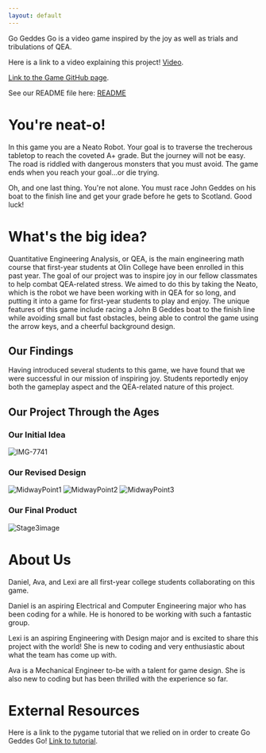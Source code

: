 ```yaml
---
layout: default
---
```


Go Geddes Go is a video game inspired by the joy as well as trials and tribulations of QEA.

Here is a link to a video explaining this project! [Video](https://youtu.be/QN4u55gIZY8).

[Link to the Game GitHub page](https://github.com/olincollege/GoGeddesGo).

See our README file here: [README](https://github.com/olincollege/GoGeddesGo/blob/main/README.md)

# You're neat-o!

In this game you are a Neato Robot. Your goal is to traverse the trecherous tabletop to reach the coveted A+ grade.
But the journey will not be easy. The road is riddled with dangerous monsters that you must avoid.
The game ends when you reach your goal...or die trying.

Oh, and one last thing. You're not alone. You must race John Geddes on his boat to the finish line 
and get your grade before he gets to Scotland. Good luck!


# What's the big idea?

Quantitative Engineering Analysis, or QEA, is the main engineering math course that first-year students at Olin College have been enrolled in this past year. The goal of our project was to inspire joy in our fellow classmates to help combat QEA-related stress. We aimed to do this by taking the Neato, which is the robot we have been working with in QEA for so long, and putting it into a game for first-year students to play and enjoy. The unique features of this game include racing a John B Geddes boat to the finish line while avoiding small but fast obstacles, being able to control the game using the arrow keys, and a cheerful background design.


## Our Findings

Having introduced several students to this game, we have found that we were successful in our mission of inspiring joy. Students reportedly enjoy both the gameplay aspect and the QEA-related nature of this project.


## Our Project Through the Ages

### Our Initial Idea
![IMG-7741](https://user-images.githubusercontent.com/123430221/235363009-a390030a-3b29-4761-ae0d-251247278038.jpg)

### Our Revised Design
![MidwayPoint1](https://user-images.githubusercontent.com/123430221/235361879-d1fef647-0eba-473a-a8ce-c74f0584c5f5.jpg)
![MidwayPoint2](https://user-images.githubusercontent.com/123430221/235361891-39ffe8d1-cd3e-41ac-9ef1-3396b039a822.jpg)
![MidwayPoint3](https://user-images.githubusercontent.com/123430221/235361897-f979959e-f3f2-454a-872a-f236e967026a.jpg)

### Our Final Product
![Stage3image](https://user-images.githubusercontent.com/123430221/235363047-342e6476-e93c-44b4-af34-996fa666fc16.jpg)

# About Us

Daniel, Ava, and Lexi are all first-year college students collaborating on this game.

Daniel is an aspiring Electrical and Computer Engineering major who has been coding for a while. He is honored to be working with such a fantastic group.

Lexi is an aspiring Engineering with Design major and is excited to share this project with the world! She is new to coding and very enthusiastic about what the team has come up with.

Ava is a Mechanical Engineer to-be with a talent for game design. She is also new to coding but has been thrilled with the experience so far.


# External Resources

Here is a link to the pygame tutorial that we relied on in order to create Go Geddes Go! 
[Link to tutorial](https://realpython.com/pygame-a-primer/).

